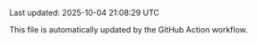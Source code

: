Last updated: 2025-10-04 21:08:29 UTC

This file is automatically updated by the GitHub Action workflow.
